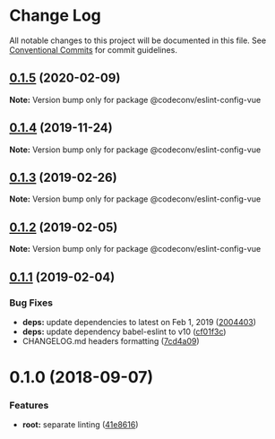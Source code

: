 # Change Log

All notable changes to this project will be documented in this file.
See [Conventional Commits](https://conventionalcommits.org) for commit guidelines.

## [0.1.5](https://github.com/shimarulin/codeconv/compare/v0.1.4...v0.1.5) (2020-02-09)

**Note:** Version bump only for package @codeconv/eslint-config-vue





## [0.1.4](https://github.com/shimarulin/codeconv/compare/v0.1.3...v0.1.4) (2019-11-24)

**Note:** Version bump only for package @codeconv/eslint-config-vue





## [0.1.3](https://github.com/shimarulin/codeconv/compare/v0.1.2...v0.1.3) (2019-02-26)

**Note:** Version bump only for package @codeconv/eslint-config-vue





## [0.1.2](https://github.com/shimarulin/codeconv/compare/v0.1.1...v0.1.2) (2019-02-05)

**Note:** Version bump only for package @codeconv/eslint-config-vue





## [0.1.1](https://github.com/shimarulin/codeconv/compare/v0.1.0...v0.1.1) (2019-02-04)


### Bug Fixes

* **deps:** update dependencies to latest on Feb 1, 2019 ([2004403](https://github.com/shimarulin/codeconv/commit/2004403))
* **deps:** update dependency babel-eslint to v10 ([cf01f3c](https://github.com/shimarulin/codeconv/commit/cf01f3c))
* CHANGELOG.md headers formatting ([7cd4a09](https://github.com/shimarulin/codeconv/commit/7cd4a09))





<a name="0.1.0"></a>

# 0.1.0 (2018-09-07)

### Features

- **root:** separate linting ([41e8616](https://github.com/shimarulin/codeconv/commit/41e8616))
